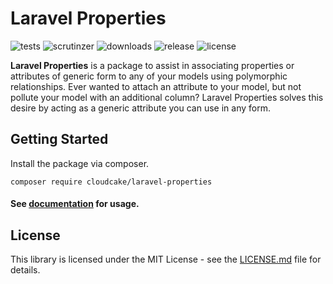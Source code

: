 # Laravel Properties

![tests](https://img.shields.io/travis/stephenlake/laravel-properties/master.svg?style=flat-square)
![scrutinzer](https://img.shields.io/scrutinizer/g/stephenlake/laravel-properties.svg?style=flat-square)
![downloads](https://img.shields.io/packagist/dt/stephenlake/laravel-properties.svg?style=flat-square)
![release](https://img.shields.io/github/release/stephenlake/laravel-properties.svg?style=flat-square)
![license](https://img.shields.io/badge/license-MIT-blue.svg?style=flat-square)

**Laravel Properties** is a package to assist in associating properties or attributes of generic form to any of your models using polymorphic relationships. Ever wanted to attach an attribute to your model, but not pollute your model with an additional column? Laravel Properties solves this desire by acting as a generic attribute you can use in any form.

## Getting Started

Install the package via composer.

    composer require cloudcake/laravel-properties

#### See [documentation](https://stephenlake.github.io/laravel-properties/) for usage.

## License

This library is licensed under the MIT License - see the [LICENSE.md](LICENSE.md) file for details.
